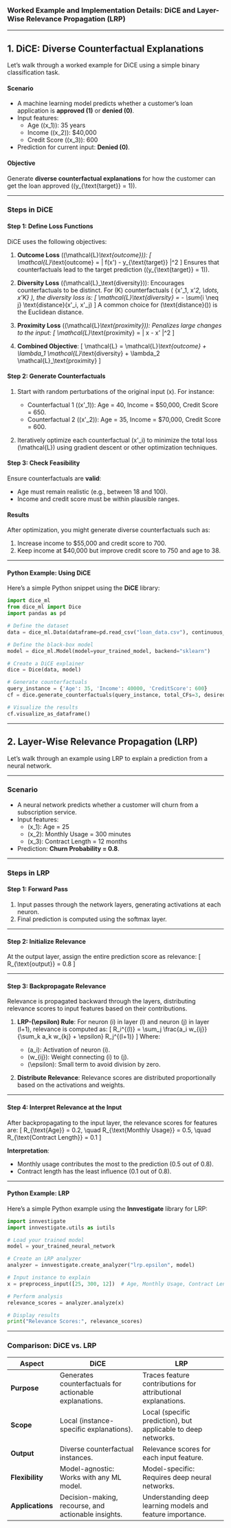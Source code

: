 ### **Worked Example and Implementation Details: DiCE and Layer-Wise Relevance Propagation (LRP)**

---

## **1. DiCE: Diverse Counterfactual Explanations**

Let’s walk through a worked example for DiCE using a simple binary classification task.

#### **Scenario**
- A machine learning model predicts whether a customer’s loan application is **approved (1)** or **denied (0)**.
- Input features:
  - Age (\(x_1\)): 35 years
  - Income (\(x_2\)): $40,000
  - Credit Score (\(x_3\)): 600
- Prediction for current input: **Denied (0)**.

#### **Objective**
Generate **diverse counterfactual explanations** for how the customer can get the loan approved (\(y_{\text{target}} = 1\)).

---

### **Steps in DiCE**

#### **Step 1: Define Loss Functions**
DiCE uses the following objectives:
1. **Outcome Loss** (\(\mathcal{L}_\text{outcome}\)):
   \[
   \mathcal{L}_\text{outcome} = \| f(x') - y_{\text{target}} \|^2
   \]
   Ensures that counterfactuals lead to the target prediction (\(y_{\text{target}} = 1\)).

2. **Diversity Loss** (\(\mathcal{L}_\text{diversity}\)):
   Encourages counterfactuals to be distinct. For \(K\) counterfactuals \( \{x'_1, x'_2, \dots, x'_K\} \), the diversity loss is:
   \[
   \mathcal{L}_\text{diversity} = - \sum_{i \neq j} \text{distance}(x'_i, x'_j)
   \]
   A common choice for \(\text{distance}()\) is the Euclidean distance.

3. **Proximity Loss** (\(\mathcal{L}_\text{proximity}\)):
   Penalizes large changes to the input:
   \[
   \mathcal{L}_\text{proximity} = \| x - x' \|^2
   \]

4. **Combined Objective**:
   \[
   \mathcal{L} = \mathcal{L}_\text{outcome} + \lambda_1 \mathcal{L}_\text{diversity} + \lambda_2 \mathcal{L}_\text{proximity}
   \]

#### **Step 2: Generate Counterfactuals**
1. Start with random perturbations of the original input \(x\). For instance:
   - Counterfactual 1 (\(x'_1\)): Age = 40, Income = $50,000, Credit Score = 650.
   - Counterfactual 2 (\(x'_2\)): Age = 35, Income = $70,000, Credit Score = 600.

2. Iteratively optimize each counterfactual \(x'_i\) to minimize the total loss \(\mathcal{L}\) using gradient descent or other optimization techniques.

#### **Step 3: Check Feasibility**
Ensure counterfactuals are **valid**:
- Age must remain realistic (e.g., between 18 and 100).
- Income and credit score must be within plausible ranges.

#### **Results**
After optimization, you might generate diverse counterfactuals such as:
1. Increase income to $55,000 and credit score to 700.
2. Keep income at $40,000 but improve credit score to 750 and age to 38.

---

#### **Python Example: Using DiCE**
Here’s a simple Python snippet using the **DiCE** library:

```python
import dice_ml
from dice_ml import Dice
import pandas as pd

# Define the dataset
data = dice_ml.Data(dataframe=pd.read_csv("loan_data.csv"), continuous_features=['Age', 'Income', 'CreditScore'], outcome_name='Approval')

# Define the black-box model
model = dice_ml.Model(model=your_trained_model, backend="sklearn")

# Create a DiCE explainer
dice = Dice(data, model)

# Generate counterfactuals
query_instance = {'Age': 35, 'Income': 40000, 'CreditScore': 600}
cf = dice.generate_counterfactuals(query_instance, total_CFs=3, desired_class=1)

# Visualize the results
cf.visualize_as_dataframe()
```

---

## **2. Layer-Wise Relevance Propagation (LRP)**

Let’s walk through an example using LRP to explain a prediction from a neural network.

---

### **Scenario**
- A neural network predicts whether a customer will churn from a subscription service.
- Input features:
  - \(x_1\): Age = 25
  - \(x_2\): Monthly Usage = 300 minutes
  - \(x_3\): Contract Length = 12 months
- Prediction: **Churn Probability = 0.8**.

---

### **Steps in LRP**

#### **Step 1: Forward Pass**
1. Input passes through the network layers, generating activations at each neuron.
2. Final prediction is computed using the softmax layer.

---

#### **Step 2: Initialize Relevance**
At the output layer, assign the entire prediction score as relevance:
\[
R_{\text{output}} = 0.8
\]

---

#### **Step 3: Backpropagate Relevance**
Relevance is propagated backward through the layers, distributing relevance scores to input features based on their contributions.

1. **LRP-\(\epsilon\) Rule**:
   For neuron \(i\) in layer \(l\) and neuron \(j\) in layer \(l+1\), relevance is computed as:
   \[
   R_i^{(l)} = \sum_j \frac{a_i w_{ij}}{\sum_k a_k w_{kj} + \epsilon} R_j^{(l+1)}
   \]
   Where:
   - \(a_i\): Activation of neuron \(i\).
   - \(w_{ij}\): Weight connecting \(i\) to \(j\).
   - \(\epsilon\): Small term to avoid division by zero.

2. **Distribute Relevance**:
   Relevance scores are distributed proportionally based on the activations and weights.

---

#### **Step 4: Interpret Relevance at the Input**
After backpropagating to the input layer, the relevance scores for features are:
\[
R_{\text{Age}} = 0.2, \quad R_{\text{Monthly Usage}} = 0.5, \quad R_{\text{Contract Length}} = 0.1
\]

**Interpretation**:
- Monthly usage contributes the most to the prediction (0.5 out of 0.8).
- Contract length has the least influence (0.1 out of 0.8).

---

#### **Python Example: LRP**
Here’s a simple Python example using the **Innvestigate** library for LRP:

```python
import innvestigate
import innvestigate.utils as iutils

# Load your trained model
model = your_trained_neural_network

# Create an LRP analyzer
analyzer = innvestigate.create_analyzer("lrp.epsilon", model)

# Input instance to explain
x = preprocess_input([25, 300, 12])  # Age, Monthly Usage, Contract Length

# Perform analysis
relevance_scores = analyzer.analyze(x)

# Display results
print("Relevance Scores:", relevance_scores)
```

---

### **Comparison: DiCE vs. LRP**

| **Aspect**             | **DiCE**                                                            | **LRP**                                                            |
|-------------------------|--------------------------------------------------------------------|--------------------------------------------------------------------|
| **Purpose**             | Generates counterfactuals for actionable explanations.            | Traces feature contributions for attributional explanations.      |
| **Scope**               | Local (instance-specific explanations).                          | Local (specific prediction), but applicable to deep networks.     |
| **Output**              | Diverse counterfactual instances.                                | Relevance scores for each input feature.                          |
| **Flexibility**         | Model-agnostic: Works with any ML model.                         | Model-specific: Requires deep neural networks.                    |
| **Applications**        | Decision-making, recourse, and actionable insights.              | Understanding deep learning models and feature importance.         |
